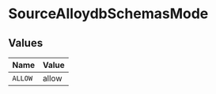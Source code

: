 # SourceAlloydbSchemasMode


## Values

| Name    | Value   |
| ------- | ------- |
| `ALLOW` | allow   |